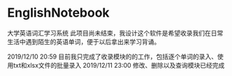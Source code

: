 # EnglishNotebook
大学英语词汇学习系统
此项目尚未结束，我设计这个软件是希望收录我们在日常生活中遇到陌生的英语单词，便于以后拿出来学习背诵。

2019/12/10 20:59 目前我只完成了收录模块的的工作，包括逐个单词的录入、使用txt和xlsx文件的批量录入
2019/12/11 23:00 修改、删除以及查询模块已经完成
